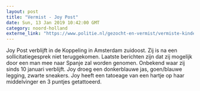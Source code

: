 ```yaml
---
layout: post
title: "Vermist - Joy Post"
date: Sun, 13 Jan 2019 10:42:00 GMT
category: noord-holland
externe_link: "https://www.politie.nl/gezocht-en-vermist/vermiste-kinderen/2019/januari/joy-post.html"
---
```


Joy Post verblijft in de Koppeling in Amsterdam zuidoost. Zij is na een sollicitatiegesprek niet teruggekomen. Laatste berichten zijn dat zij mogelijk door een man mee naar Spanje zal worden genomen. Onbekend waar zij sinds 10 januari verblijft.
Joy droeg een donkerblauwe jas, goen/blauwe legging, zwarte sneakers.
Joy heeft een tatoeage van een hartje op haar middelvinger en 3 puntjes getattoeerd.

